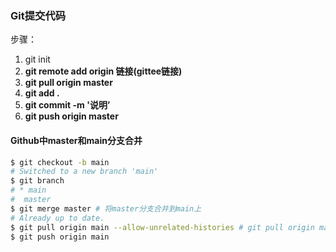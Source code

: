 ### Git提交代码

步骤：

1. git init
2. **git remote add origin 链接(gittee链接)**
3. **git pull origin master**
3. **git add .**
4. **git commit -m '说明’**
5. **git push origin master**



#### Github中master和main分支合并

```sh
$ git checkout -b main
# Switched to a new branch 'main'
$ git branch
# * main
#  master
$ git merge master # 将master分支合并到main上
# Already up to date.
$ git pull origin main --allow-unrelated-histories # git pull origin main会报错：refusing to merge unrelated histories
$ git push origin main
```

